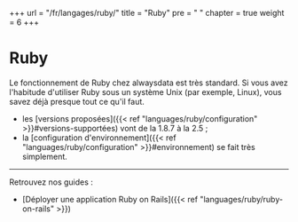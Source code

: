 +++
url = "/fr/langages/ruby/"
title = "Ruby"
pre = "<i class='far fa-gem'></i>&nbsp;"
chapter = true
weight = 6
+++

# Ruby

Le fonctionnement de Ruby chez alwaysdata est très standard. Si vous avez l'habitude d'utiliser Ruby sous un système Unix (par exemple, Linux), vous savez déjà presque tout ce qu'il faut.

* les [versions proposées]({{< ref "languages/ruby/configuration" >}}#versions-supportées) vont de la 1.8.7 à la 2.5 ;
* la [configuration d'environnement]({{< ref "languages/ruby/configuration" >}}#environnement) se fait très simplement.

---

Retrouvez nos guides :

* [Déployer une application Ruby on Rails]({{< ref "languages/ruby/ruby-on-rails" >}})
